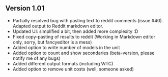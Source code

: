 ## Version 1.01
- Partially resolved bug with pasting text to reddit comments (issue #40). Adapted output to Reddit markdown editor.
- Updated UI: simplified a bit, then added more complexity :D
- Fixed copy-pasting of results to reddit (Working in Markdown editor only, sorry, but fancyeditor is a mess)
- Added option to write number of models in the unit
- Added option to count and show secondaries (beta-version, please notify me of any bugs)
- Added different output formats (including WTC)
- Added option to remove unit costs (well, someone asked)